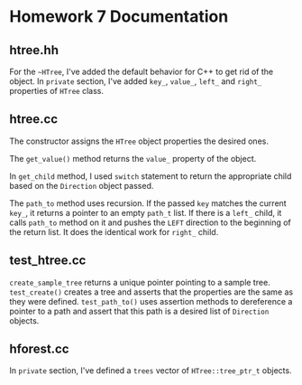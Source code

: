 # Homework 7 Documentation

## htree.hh

For the ``` ~HTree ```, I've added the default behavior for C++ to get rid of the object.
In ``` private ``` section, I've added ``` key_ ```, ``` value_ ```, ``` left_ ``` and ``` right_ ``` properties of ``` HTree ``` class.

## htree.cc

The constructor assigns the ``` HTree ``` object properties the desired ones.

The ``` get_value() ``` method returns the ``` value_ ``` property of the object.

In ``` get_child ``` method, I used ``` switch ``` statement to return the appropriate child based on the ``` Direction ``` object passed.

The ``` path_to ``` method uses recursion. If the passed ``` key ``` matches the current ``` key_ ```, it returns a pointer to an empty ``` path_t ``` list. If there is a ``` left_ ``` child, it calls ``` path_to ``` method on it and pushes the ``` LEFT ``` direction to the beginning of the return list. It does the identical work for ``` right_ ``` child.

## test_htree.cc

``` create_sample_tree ``` returns a unique pointer pointing to a sample tree. ``` test_create() ``` creates a tree and asserts that the properties are the same as they were defined. ``` test_path_to() ``` uses assertion methods to dereference a pointer to a path and assert that this path is a desired list of ``` Direction ``` objects. 

## hforest.cc

In ``` private ``` section, I've defined a ``` trees ``` vector of ``` HTree::tree_ptr_t ``` objects.  
